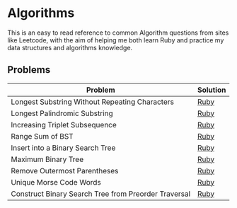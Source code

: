 # Algorithms

This is an easy to read reference to common Algorithm questions from sites like Leetcode, with the aim of helping me both learn Ruby and practice my data structures and algorithms knowledge.

## Problems

| Problem | Solution |
|---------|----------|
| Longest Substring Without Repeating Characters | [Ruby](https://github.com/mikebull/Algorithms/tree/master/src/Longest-Substring-Without-Repeating-Characters) |
| Longest Palindromic Substring | [Ruby](https://github.com/mikebull/Algorithms/tree/master/src/Longest-Palindromic-Substring) |
| Increasing Triplet Subsequence | [Ruby](https://github.com/mikebull/Algorithms/tree/master/src/Increasing-Triplet-Subsequence) |
| Range Sum of BST | [Ruby](https://github.com/mikebull/Algorithms/tree/master/src/Range-Sum-of-BST) |
| Insert into a Binary Search Tree | [Ruby](https://github.com/mikebull/Algorithms/tree/master/src/Insert-into-a-Binary-Search-Tree) |
| Maximum Binary Tree | [Ruby](https://github.com/mikebull/Algorithms/tree/master/src/Maximum-Binary-Tree) |
| Remove Outermost Parentheses | [Ruby](https://github.com/mikebull/Algorithms/tree/master/src/Remove-Outermost-Parentheses) |
| Unique Morse Code Words | [Ruby](https://github.com/mikebull/Algorithms/tree/master/src/Unique-Morse-Code-Words) |
| Construct Binary Search Tree from Preorder Traversal | [Ruby](https://github.com/mikebull/Algorithms/tree/master/src/Construct-Binary-Search-Tree-from-Preorder-Traversal) |
